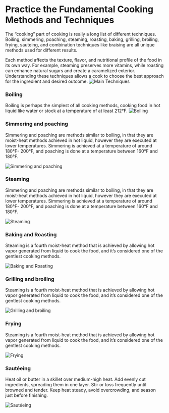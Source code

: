 # **Practice the Fundamental Cooking Methods and Techniques**

The “cooking” part of cooking is really a long list of different techniques. 
Boiling, simmering, poaching, steaming, roasting, baking, grilling, broiling, frying, sauteing, and combination techniques like braising are all unique methods used for different results.

Each method affects the texture, flavor, and nutritional profile of the food in its own way. 
For example, steaming preserves more vitamins, while roasting can enhance natural sugars and create a caramelized exterior. 
Understanding these techniques allows a cook to choose the best approach for the ingredient and desired outcome.
![Main Techniques](/storage/basics/main-techniques.webp)

### **Boiling**
Boiling is perhaps the simplest of all cooking methods, cooking food in hot liquid like water or stock at a temperature of at least 212°F.
![Boiling](/storage/basics/techniques/boiling.webp)

### **Simmering and poaching**
Simmering and poaching are methods similar to boiling, in that they are moist-heat methods achieved in hot liquid, however they are executed at lower temperatures. 
Simmering is achieved at a temperature of around 180°F- 200°F, and poaching is done at a temperature between 160°F and 180°F.

![Simmering and poaching](/storage/basics/techniques/simmering-and-poaching.webp)


### **Steaming**
Simmering and poaching are methods similar to boiling, in that they are moist-heat methods achieved in hot liquid, however they are executed at lower temperatures.
Simmering is achieved at a temperature of around 180°F- 200°F, and poaching is done at a temperature between 160°F and 180°F.


![Steaming](/storage/basics/techniques/steammed_veggies.webp)

### **Baking and Roasting**
Steaming is a fourth moist-heat method that is achieved by allowing hot vapor generated from liquid to cook the food, and it’s considered one of the gentlest cooking methods.

![Baking and Roasting](/storage/basics/techniques/baking-and-roasting.webp)


### **Grilling and broiling**
Steaming is a fourth moist-heat method that is achieved by allowing hot vapor generated from liquid to cook the food, and it’s considered one of the gentlest cooking methods.

![Grilling and broiling](/storage/basics/techniques/grilling-and-broiling.webp)

### **Frying**
Steaming is a fourth moist-heat method that is achieved by allowing hot vapor generated from liquid to cook the food, and it’s considered one of the gentlest cooking methods.

![Frying](/storage/basics/techniques/frying.webp)

### **Sautéeing**
Heat oil or butter in a skillet over medium-high heat. Add evenly cut ingredients, spreading them in one layer. Stir or toss frequently until browned and tender. Keep heat steady, avoid overcrowding, and season just before finishing.

![Sautéeing](/storage/basics/techniques/sauteeing.webp)
